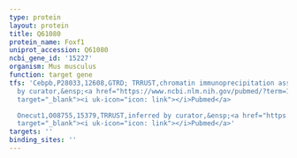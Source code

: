 ```yaml
---
type: protein
layout: protein
title: Q61080
protein_name: Foxf1
uniprot_accession: Q61080
ncbi_gene_id: '15227'
organism: Mus musculus
function: target gene
tfs: 'Cebpb,P28033,12608,GTRD; TRRUST,chromatin immunoprecipitation assay; inferred
  by curator,&ensp;<a href="https://www.ncbi.nlm.nih.gov/pubmed/?term=16144835%5Buid%5D"
  target="_blank"><i uk-icon="icon: link"></i>Pubmed</a>

  Onecut1,O08755,15379,TRRUST,inferred by curator,&ensp;<a href="https://www.ncbi.nlm.nih.gov/pubmed/?term=16144835%5Buid%5D"
  target="_blank"><i uk-icon="icon: link"></i>Pubmed</a>'
targets: ''
binding_sites: ''
---
```

